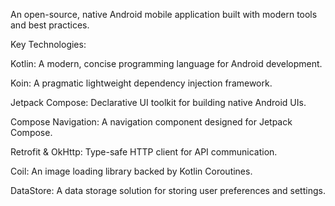 An open-source, native Android mobile application built with modern tools and best practices.

Key Technologies:

Kotlin: A modern, concise programming language for Android development.

Koin: A pragmatic lightweight dependency injection framework.

Jetpack Compose: Declarative UI toolkit for building native Android UIs.

Compose Navigation: A navigation component designed for Jetpack Compose.

Retrofit & OkHttp: Type-safe HTTP client for API communication.

Coil: An image loading library backed by Kotlin Coroutines.

DataStore: A data storage solution for storing user preferences and settings.
